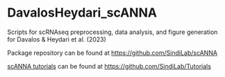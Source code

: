 # DavalosHeydari_scANNA
Scripts for scRNAseq preprocessing, data analysis, and figure generation for Davalos &amp; Heydari et al. (2023)

Package repository can be found at https://github.com/SindiLab/scANNA

[scANNA tutorials](https://github.com/SindiLab/Tutorials/tree/main/scANNA%20single-cell%20ANalysis%20using%20Neural%20Attention) can be found at https://github.com/SindiLab/Tutorials
